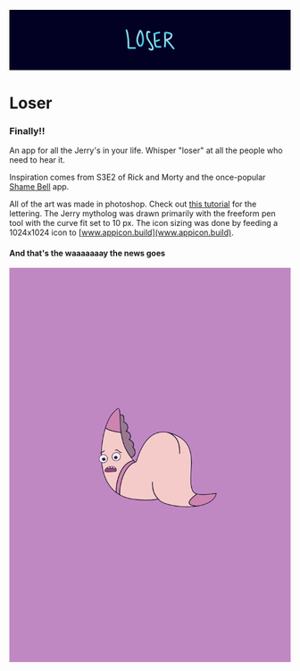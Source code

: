 ![alt text](https://github.com/NatashaMitchko/S3E2/blob/master/Images/title.png "Loser Logo")
# Loser

### Finally!! 
An app for all the Jerry's in your life. Whisper "loser" at all the people who need to hear it.

Inspiration comes from S3E2 of Rick and Morty and the once-popular [Shame Bell](https://itunes.apple.com/us/app/shame-bell-tap-to-shame-swing-to-ring/id1011174584?mt=8) app.

All of the art was made in photoshop. Check out [this tutorial](https://www.youtube.com/watch?v=d8yH8frsofo) for the lettering. The Jerry mytholog was drawn primarily with the freeform pen tool with the curve fit set to 10 px. The icon sizing was done by feeding a 1024x1024 icon to [www.appicon.build](www.appicon.build).

#### And that's the waaaaaaay the news goes


![alt text](https://github.com/NatashaMitchko/S3E2/blob/master/Images/worm.png "Loser Jerry")
